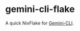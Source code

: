 # gemini-cli-flake

A quick NixFlake for [Gemini-CLI](https://github.com/google-gemini/gemini-cli).
